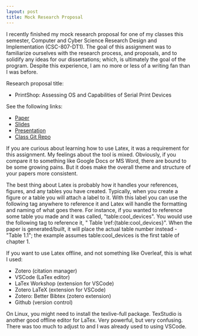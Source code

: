 ```yaml
---
layout: post
title: Mock Research Proposal
---
```


I recently finished my mock research proposal for one of my classes this semester, Computer and Cyber Science Research Design and Implementation (CSC-807-DT1). The goal of this assignment was to familiarize ourselves with the research process, and proposals, and to solidify any ideas for our dissertations; which, is ultimately the goal of the program. Despite this experience, I am no more or less of a writing fan than I was before.

Research proposal title:

- PrintShop: Assessing OS and Capabilities of Serial Print Devices

See the following links:

- [Paper](https://raw.githubusercontent.com/micahflack/DSU/master/CSC807/Homework3/main.pdf)
- [Slides](https://raw.githubusercontent.com/micahflack/DSU/master/CSC807/Homework3/Homework3-slides.pdf)
- [Presentation](https://youtu.be/dG9xN_p8wAc)
- [Class Git Repo](https://github.com/micahflack/DSU/tree/master)

If you are curious about learning how to use Latex, it was a requirement for this assignment. My feelings about the tool is mixed. Obviously, if you compare it to something like Google Docs or MS Word, there are bound to be some growing pains. But it does make the overall theme and structure of your papers more consistent.

The best thing about Latex is probably how it handles your references, figures, and any tables you have created. Typically, when you create a figure or a table you will attach a label to it. With this label you can use the following tag anywhere to reference it and Latex will handle the formatting and naming of what goes there. For instance, if you wanted to reference some table you made and it was called, "table:cool_devices". You would use the following tag to reference it, " Table \ref:{table:cool_devices}". When the paper is generated/built, it will place the actual table number instead - "Table 1.1"; the example assumes table:cool_devices is the first table of chapter 1.

If you want to use Latex offline, and not something like Overleaf, this is what I used:

- Zotero (citation manager)
- VSCode (LaTex editor)
- LaTex Workshop (extension for VSCode)
- Zotero LaTeX (extension for VSCode)
- Zotero: Better Bibtex (zotero extension)
- Github (version control)

On Linux, you might need to install the texlive-full package. TexStudio is another good offline editor for LaTex. Very powerful, but very confusing. There was too much to adjust to and I was already used to using VSCode.